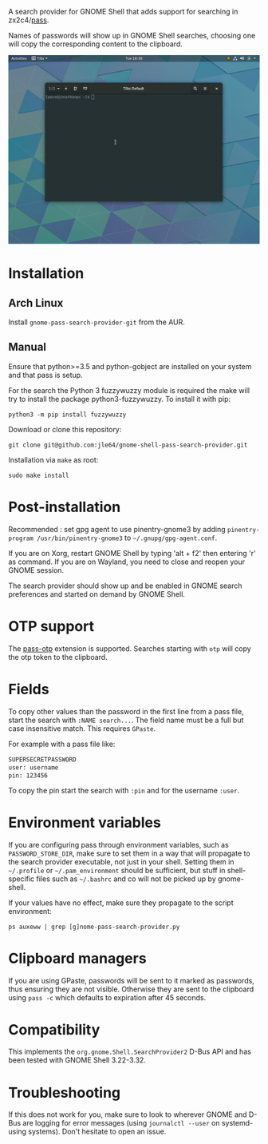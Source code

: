 A search provider for GNOME Shell that adds support for searching in zx2c4/[pass](https://www.passwordstore.org/).

Names of passwords will show up in GNOME Shell searches, choosing one will copy the corresponding content to the clipboard.

![Sreencapture](misc/screencapture.gif)

# Installation
## Arch Linux
Install `gnome-pass-search-provider-git` from the AUR.

## Manual

Ensure that python>=3.5 and python-gobject are installed on your system and that pass is setup.

For the search the Python 3 fuzzywuzzy module is required the make will try to install the package python3-fuzzywuzzy. To install it with pip:
```shell
python3 -m pip install fuzzywuzzy
```

Download or clone this repository:
```shell
git clone git@github.com:jle64/gnome-shell-pass-search-provider.git
```

Installation via ```make``` as root:
```shell
sudo make install
```

# Post-installation

Recommended : set gpg agent to use pinentry-gnome3 by adding `pinentry-program /usr/bin/pinentry-gnome3` to `~/.gnupg/gpg-agent.conf`.

If you are on Xorg, restart GNOME Shell by typing 'alt + f2' then entering 'r' as command.
If you are on Wayland, you need to close and reopen your GNOME session.

The search provider should show up and be enabled in GNOME search preferences and started on demand by GNOME Shell.

# OTP support

The [pass-otp](https://github.com/tadfisher/pass-otp) extension is supported. Searches starting with `otp` will copy the otp token to the clipboard.

# Fields

To copy other values than the password in the first line from a pass file, start the search with `:NAME search...`. The field name must be a full but case insensitive match. This requires `GPaste`.

For example with a pass file like:
```
SUPERSECRETPASSWORD
user: username
pin: 123456
```

To copy the pin start the search with `:pin` and for the username `:user`.

# Environment variables

If you are configuring pass through environment variables, such as `PASSWORD_STORE_DIR`, make sure to set them in a way that will propagate to the search provider executable, not just in your shell.
Setting them in `~/.profile` or `~/.pam_environment` should be sufficient, but stuff in shell-specific files such as `~/.bashrc` and co will not be picked up by gnome-shell.

If your values have no effect, make sure they propagate to the script environment:
```shell
ps auxeww | grep [g]nome-pass-search-provider.py
```

# Clipboard managers

If you are using GPaste, passwords will be sent to it marked as passwords, thus ensuring they are not visible.
Otherwise they are sent to the clipboard using `pass -c` which defaults to expiration after 45 seconds.

# Compatibility

This implements the `org.gnome.Shell.SearchProvider2` D-Bus API and has been tested with GNOME Shell 3.22-3.32.

# Troubleshooting

If this does not work for you, make sure to look to wherever GNOME and D-Bus are logging for error messages (using `journalctl --user` on systemd-using systems).
Don't hesitate to open an issue.

